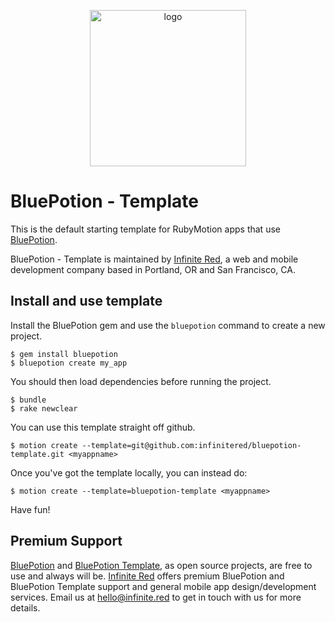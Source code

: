 <p align="center"><img src="http://s3.amazonaws.com/ir_public/projects/redpotion/BluePotion_logo_500w.png" alt="logo" width="250px"></p>

BluePotion - Template
===================

This is the default starting template for RubyMotion apps that use [BluePotion](https://github.com/infinitered/bluepotion).

BluePotion - Template is maintained by [Infinite Red](http://infinite.red), a web and mobile development company based in Portland, OR and San Francisco, CA.

## Install and use template

Install the BluePotion gem and use the `bluepotion` command to create a new project.

  ```
  $ gem install bluepotion
  $ bluepotion create my_app
  ```

You should then load dependencies before running the project.

  ```
  $ bundle
  $ rake newclear
  ```

You can use this template straight off github.

  ```
  $ motion create --template=git@github.com:infinitered/bluepotion-template.git <myappname>
  ```

Once you've got the template locally, you can instead do:

  ```
  $ motion create --template=bluepotion-template <myappname>
  ```
Have fun!

## Premium Support

[BluePotion](https://github.com/infinitered/bluepotion) and [BluePotion Template](https://github.com/infinitered/bluepotion-template), as open source projects, are free to use and always will be. [Infinite Red](https://infinite.red/) offers premium BluePotion and BluePotion Template support and general mobile app design/development services. Email us at [hello@infinite.red](mailto:hello@infinite.red) to get in touch with us for more details.
